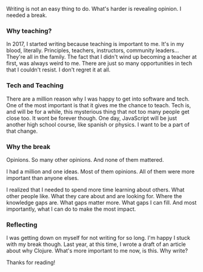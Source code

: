 ---
---

Writing is not an easy thing to do. What's harder is revealing opinion. I needed a break.

### Why teaching?

In 2017, I started writing because teaching is important to me.
It's in my blood, literally.
Principles, teachers, instructors, community leaders...
They're all in the family.
The fact that I didn't wind up becoming a teacher at first, was always weird to me.
There are just so many opportunities in tech that I couldn't resist.
I don't regret it at all.

### Tech and Teaching

There are a million reason why I was happy to get into software and tech.
One of the most important is that it gives me the chance to teach.
Tech is, and will be for a while, this mysterious thing that not too many people get close too.
It wont be forever though.
One day, JavaScript will be just another high school course, like spanish or physics.
I want to be a part of that change.

### Why the break

Opinions.
So many other opinions.
And none of them mattered.

I had a million and one ideas.
Most of them opinions.
All of them were more important than anyone elses.

I realized that I needed to spend more time learning about others.
What other people like.
What they care about and are looking for.
Where the knowledge gaps are.
What gaps matter more.
What gaps I can fill.
And most importantly, what I can do to make the most impact.

### Reflecting

I was getting down on myself for not writing for so long.
I'm happy I stuck with my break though.
Last year, at this time, I wrote a draft of an article about why Clojure.
What's more important to me now, is this.
Why write?

Thanks for reading!
